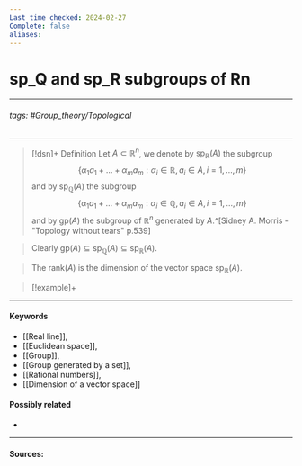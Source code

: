 ```yaml
---
Last time checked: 2024-02-27
Complete: false
aliases:
---
```

# sp_Q and sp_R subgroups of Rn
***
###### tags: #Group_theory/Topological 
***
>[!dsn]+ Definition
>Let $A\subset \mathbb{R}^{n}$, we denote by $\text{sp}_{\mathbb{R}}(A)$ the subgroup
>$$\{\alpha_{1}a_{1}+\dots+\alpha_{m}a_{m}:\alpha_{i}\in \mathbb{R},a_{i}\in A,i=1,\dots,m\}$$
>and by $\text{sp}_{\mathbb{Q}}(A)$ the subgroup
>$$\{\alpha_{1}a_{1}+\dots+\alpha_{m}a_{m}:\alpha_{i}\in \mathbb{Q},a_{i}\in A,i=1,\dots,m\}$$
>and by $\text{gp}(A)$ the subgroup of $\mathbb{R}^{n}$ generated by $A$.^[Sidney A. Morris - "Topology without tears" p.539]

>Clearly $\text{gp}(A)\subseteq\text{sp}_{\mathbb{Q}}(A)\subseteq\text{sp}_{\mathbb{R}}(A)$. 

>The $\text{rank}(A)$ is the dimension of the vector space $\text{sp}_{\mathbb{R}}(A)$.

>[!example]+ 
>
***
#### Keywords
- [[Real line]],
- [[Euclidean space]],
- [[Group]],
- [[Group generated by a set]],
- [[Rational numbers]],
- [[Dimension of a vector space]]
#### Possibly related
- 
***
#### Sources: